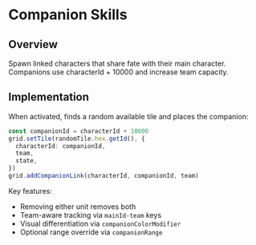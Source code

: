 # Companion Skills

## Overview

Spawn linked characters that share fate with their main character. Companions use characterId + 10000 and increase team capacity.

## Implementation

When activated, finds a random available tile and places the companion:

```typescript
const companionId = characterId + 10000
grid.setTile(randomTile.hex.getId(), {
  characterId: companionId,
  team,
  state,
})
grid.addCompanionLink(characterId, companionId, team)
```

Key features:

- Removing either unit removes both
- Team-aware tracking via `mainId-team` keys
- Visual differentiation via `companionColorModifier`
- Optional range override via `companionRange`
